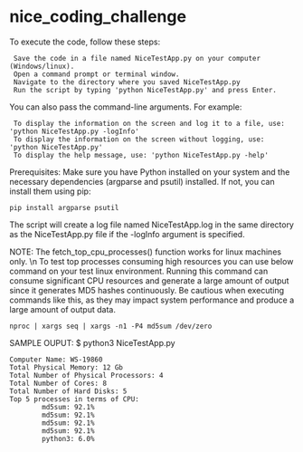 # nice_coding_challenge


To execute the code, follow these steps:

     Save the code in a file named NiceTestApp.py on your computer (Windows/linux).
     Open a command prompt or terminal window.
     Navigate to the directory where you saved NiceTestApp.py
     Run the script by typing 'python NiceTestApp.py' and press Enter.

 You can also pass the command-line arguments. For example:

     To display the information on the screen and log it to a file, use: 'python NiceTestApp.py -logInfo'
     To display the information on the screen without logging, use: 'python NiceTestApp.py'
     To display the help message, use: 'python NiceTestApp.py -help'

Prerequisites: Make sure you have Python installed on your system and the necessary dependencies (argparse and psutil) installed. If not, you can install them using pip:
```
pip install argparse psutil
```
The script will create a log file named NiceTestApp.log in the same directory as the NiceTestApp.py file if the -logInfo argument is specified.

NOTE: The fetch_top_cpu_processes() function works for linux machines only. \n
To test top processes consuming high resources you can use below command on your test linux environment. Running this command can consume significant CPU resources and generate a large amount of output since it generates MD5 hashes continuously. Be cautious when executing commands like this, as they may impact system performance and produce a large amount of output data.
```
nproc | xargs seq | xargs -n1 -P4 md5sum /dev/zero
```


SAMPLE OUPUT:
$ python3 NiceTestApp.py
```
Computer Name: WS-19860
Total Physical Memory: 12 Gb
Total Number of Physical Processors: 4
Total Number of Cores: 8
Total Number of Hard Disks: 5
Top 5 processes in terms of CPU:
        md5sum: 92.1%
        md5sum: 92.1%
        md5sum: 92.1%
        md5sum: 92.1%
        python3: 6.0%
```
